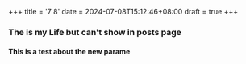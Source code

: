 +++
title = '7 8'
date = 2024-07-08T15:12:46+08:00
draft = true 
+++

### The is my Life but can't show in posts page

#### This is a test about the new parame

